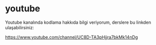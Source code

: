 # youtube
 
Youtube kanalında kodlama hakkıda bilgi veriyorum, derslere bu linkden ulaşabilirsiniz:

https://www.youtube.com/channel/UC8D-TA3pHjjra7bkMk14nDg
